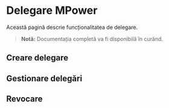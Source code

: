 # Delegare MPower

Această pagină descrie funcționalitatea de delegare.

> **Notă:** Documentația completă va fi disponibilă în curând.

## Creare delegare

## Gestionare delegări

## Revocare